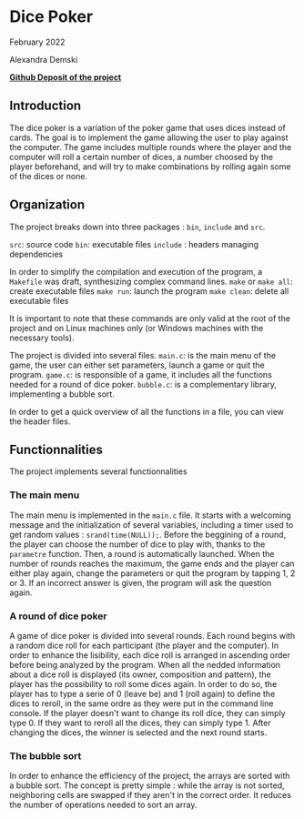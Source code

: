 # Dice Poker

February 2022

Alexandra Demski

**[Github Deposit of the project](https://github.com/alexandra-demski/Dice-Poker/)**

## Introduction

The dice poker is a variation of the poker game that uses dices instead of cards. The goal is to implement the game allowing the user to play against the computer. The game includes multiple rounds where the player and the computer will roll a certain number of dices, a number choosed by the player beforehand, and will try to make combinations by rolling again some of the dices or none.

## Organization

The project breaks down into three packages : `bin`, `include` and `src`.

`src`: source code
`bin`: executable files
`include` : headers managing dependencies



In order to simplify the compilation and execution of the program, a `Makefile` was draft, synthesizing complex command lines.
`make` or `make all`: create executable files
`make run`: launch the program
`make clean`: delete all executable files

It is important to note that these commands are only valid at the root of the project and on Linux machines only (or Windows machines with the necessary tools).



The project is divided into several files.
`main.c`: is the main menu of the game, the user can either set parameters, launch a game or quit the program.
`game.c`: is responsible of a game, it includes all the functions needed for a round of dice poker.
`bubble.c`: is a complementary library, implementing a bubble sort.

In order to get a quick overview of all the functions in a file, you can view the header files.



## Functionnalities

The project implements several functionnalities

### The main menu

The main menu is implemented in the `main.c` file. It starts with a welcoming message and the initialization of several variables, including a timer used to get random values : `srand(time(NULL));`. Before the beggining of a round, the player can choose the number of dice to play with, thanks to the `parametre` function. Then, a round is automatically launched. When the number of rounds reaches the maximum, the game ends and the player can either play again, change the parameters or quit the program by tapping 1, 2 or 3. If an incorrect answer is given, the program will ask the question again.

### A round of dice poker

A game of dice poker is divided into several rounds. Each round begins with a random dice roll for each participant (the player and the computer). In order to enhance the lisibility, each dice roll is arranged in ascending order before being analyzed by the program. When all the nedded information about a dice roll is displayed (its owner, composition and pattern), the player has the possibility to roll some dices again. In order to do so, the player has to type a serie of 0 (leave be) and 1 (roll again) to define the dices to reroll, in the same ordre as they were put in the command line console. If the player doesn't want to change its roll dice, they can simply type 0. If they want to reroll all the dices, they can simply type 1. After changing the dices, the winner is selected and the next round starts.

### The bubble sort

In order to enhance the efficiency of the project, the arrays are sorted with a bubble sort. The concept is pretty simple : while the array is not sorted, neighboring cells are swapped if they aren't in the correct order. It reduces the number of operations needed to sort an array.
